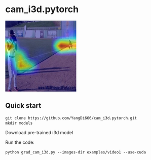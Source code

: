 # cam_i3d.pytorch

![ad](https://github.com/YangDi666/cam_i3d.pytorch/blob/main/examples/video1_cams/cam_000006.jpg)
## Quick start

```
git clone https://github.com/YangDi666/cam_i3d.pytorch.git
mkdir models
```

Download pre-trained i3d model

Run the code:

```
python grad_cam_i3d.py --images-dir examples/video1 --use-cuda
```
